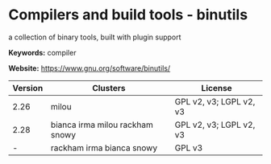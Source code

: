 # Compilers and build tools - binutils

a collection of binary tools, built with plugin support

**Keywords:** compiler

**Website:** <https://www.gnu.org/software/binutils/>

| Version | Clusters | License |
| ------- | -------- | ------- |
| 2.26 | milou | GPL v2, v3; LGPL v2, v3 |
| 2.28 | bianca irma milou rackham snowy | GPL v2, v3; LGPL v2, v3 |
| - | rackham irma bianca snowy | GPL v3 |
